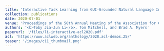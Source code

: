 ```yaml
---
title: 'Interactive Task Learning from GUI-Grounded Natural Language Instructions and Demonstrations'
collection: publications
date: 2020-07-01
venue: 'Proceedings of the 58th Annual Meeting of the Association for Computational Linguistics (ACL 2020): System Demonstrations'
authors: '<b>Toby Jia-Jun Li</b>, Tom Mitchell, and Brad A. Myers'
paperurl: '/files/li-interactive-acl2020.pdf'
acl: 'https://www.aclweb.org/anthology/2020.acl-demos.25/'
teaser: '/images/c11_thumbnail.png'
---
```

